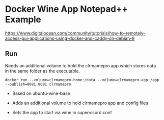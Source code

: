 # Docker Wine App Notepad++ Example

https://www.digitalocean.com/community/tutorials/how-to-remotely-access-gui-applications-using-docker-and-caddy-on-debian-9

## Run

Needs an additional volume to hold the clrmamepro app which stores data in the same folder as the executable.

```
docker run --volume=clrmamepro-home:/data --volume=clrmamepro-app:/app  --publish=8081:8081 clrmamepro
```

* Based on ubuntu-wine-base

* Adds an additional volume to hold clrmamepro app and config files

* Sets the app to start via wine in supervisord.conf


